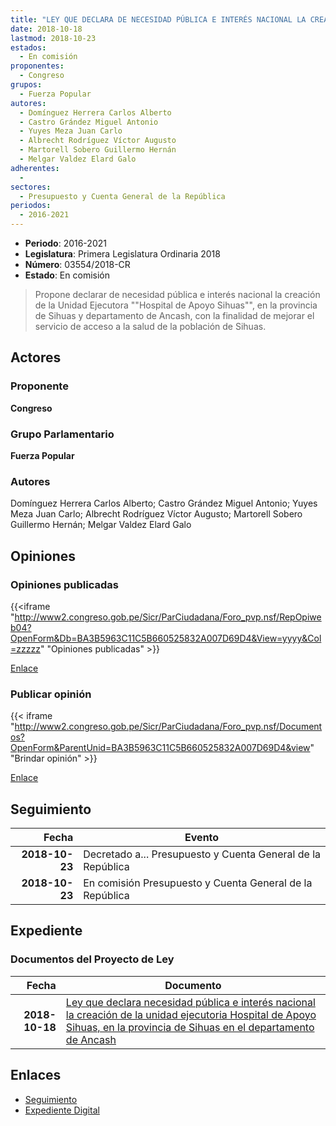 ```yaml
---
title: "LEY QUE DECLARA DE NECESIDAD PÚBLICA E INTERÉS NACIONAL LA CREACIÓN DE LA UNIDAD EJECUTORA 'HOSPITAL DE APOYO SIHUAS', EN LA PROVINCIA DE SIHUAS EN EL DEPARTAMENTO DE ANCASH."
date: 2018-10-18
lastmod: 2018-10-23
estados: 
  - En comisión
proponentes: 
  - Congreso
grupos: 
  - Fuerza Popular
autores: 
  - Domínguez Herrera Carlos Alberto
  - Castro Grández Miguel Antonio
  - Yuyes Meza Juan Carlo
  - Albrecht Rodríguez Víctor Augusto
  - Martorell Sobero Guillermo Hernán
  - Melgar Valdez Elard Galo
adherentes: 
  - 
sectores: 
  - Presupuesto y Cuenta General de la República
periodos: 
  - 2016-2021
---
```


- **Periodo**: 2016-2021
- **Legislatura**: Primera Legislatura Ordinaria 2018
- **Número**: 03554/2018-CR
- **Estado**: En comisión

> Propone declarar de necesidad pública e interés nacional la creación de la Unidad Ejecutora ""Hospital de Apoyo Sihuas"", en la provincia de Sihuas y departamento de Ancash, con la finalidad de mejorar el servicio de acceso a la salud de la población de Sihuas.


## Actores

### Proponente

**Congreso**

### Grupo Parlamentario

**Fuerza Popular**

### Autores

Domínguez Herrera Carlos Alberto; Castro Grández Miguel Antonio; Yuyes Meza Juan Carlo; Albrecht Rodríguez Víctor Augusto; Martorell Sobero Guillermo Hernán; Melgar Valdez Elard Galo


## Opiniones

### Opiniones publicadas

{{<iframe "http://www2.congreso.gob.pe/Sicr/ParCiudadana/Foro_pvp.nsf/RepOpiweb04?OpenForm&Db=BA3B5963C11C5B660525832A007D69D4&View=yyyy&Col=zzzzz" "Opiniones publicadas" >}}

[Enlace](http://www2.congreso.gob.pe/Sicr/ParCiudadana/Foro_pvp.nsf/RepOpiweb04?OpenForm&Db=BA3B5963C11C5B660525832A007D69D4&View=yyyy&Col=zzzzz)
### Publicar opinión

{{< iframe "http://www2.congreso.gob.pe/Sicr/ParCiudadana/Foro_pvp.nsf/Documentos?OpenForm&ParentUnid=BA3B5963C11C5B660525832A007D69D4&view" "Brindar opinión" >}}

[Enlace](http://www2.congreso.gob.pe/Sicr/ParCiudadana/Foro_pvp.nsf/Documentos?OpenForm&ParentUnid=BA3B5963C11C5B660525832A007D69D4&view)

## Seguimiento

| Fecha | Evento |
|------:|--------|
| **2018-10-23** | Decretado a... Presupuesto y Cuenta General de la República|
| **2018-10-23** | En comisión Presupuesto y Cuenta General de la República|


## Expediente


### Documentos del Proyecto de Ley

| Fecha | Documento |
|------:|--------|
| **2018-10-18** | [Ley que declara necesidad pública e interés nacional la creación de la unidad ejecutoria Hospital de Apoyo Sihuas, en la provincia de Sihuas en el departamento de Ancash](http://www.leyes.congreso.gob.pe/Documentos/2016_2021/Proyectos_de_Ley_y_de_Resoluciones_Legislativas/PL0355420181018.pdf) |

## Enlaces 

- [Seguimiento](http://www2.congreso.gob.pe/Sicr/TraDocEstProc/CLProLey2016.nsf/f7fff46988ca05b1052578e100829cc7/ddec783efab44ac30525832a007a7d9f?OpenDocument)
- [Expediente Digital](http://www2.congreso.gob.pe/Sicr/TraDocEstProc/CLProLey2016.nsf/f7fff46988ca05b1052578e100829cc7/ddec783efab44ac30525832a007a7d9f?OpenDocument&Click=05257FB7005EB655.eb71d0cf91d8294e05256cdf006b5706/$Body/0.1C6C)
